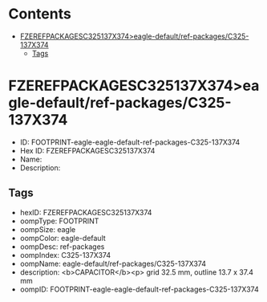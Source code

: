 



Contents
========

* [FZEREFPACKAGESC325137X374>eagle-default/ref-packages/C325-137X374](#fzerefpackagesc325137x374eagle-defaultref-packagesc325-137x374)
	* [Tags](#tags)

# FZEREFPACKAGESC325137X374>eagle-default/ref-packages/C325-137X374

- ID: FOOTPRINT-eagle-eagle-default-ref-packages-C325-137X374
- Hex ID: FZEREFPACKAGESC325137X374
- Name: 
- Description: 

## Tags

- hexID: FZEREFPACKAGESC325137X374
- oompType: FOOTPRINT
- oompSize: eagle
- oompColor: eagle-default
- oompDesc: ref-packages
- oompIndex: C325-137X374
- oompName: eagle-default/ref-packages/C325-137X374
- description: &lt;b&gt;CAPACITOR&lt;/b&gt;&lt;p&gt;&#xD;
grid 32.5 mm, outline 13.7 x 37.4 mm
- oompID: FOOTPRINT-eagle-eagle-default-ref-packages-C325-137X374
